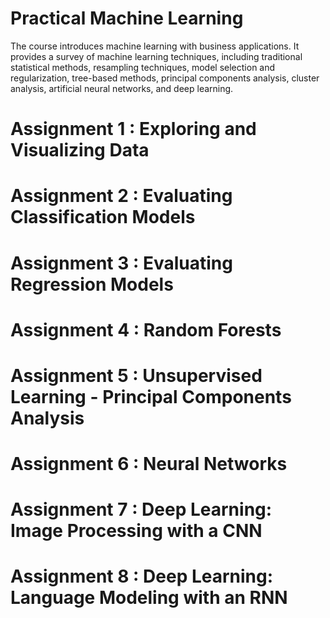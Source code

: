 # Practical Machine Learning

The course introduces machine learning with business applications. It provides a survey of
machine learning techniques, including traditional statistical methods, resampling techniques,
model selection and regularization, tree-based methods, principal components analysis, cluster
analysis, artificial neural networks, and deep learning.


# Assignment 1 : Exploring and Visualizing Data
# Assignment 2 : Evaluating Classification Models
# Assignment 3 : Evaluating Regression Models
# Assignment 4 : Random Forests
# Assignment 5 : Unsupervised Learning - Principal Components Analysis
# Assignment 6 : Neural Networks
# Assignment 7 : Deep Learning: Image Processing with a CNN
# Assignment 8 : Deep Learning: Language Modeling with an RNN
